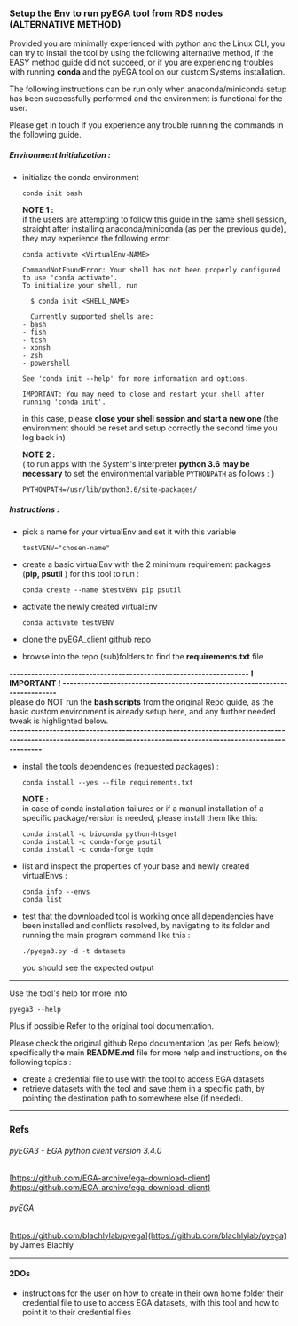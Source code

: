 ### Setup the Env to run pyEGA tool from RDS nodes (ALTERNATIVE METHOD)

Provided you are minimally experienced with python and the Linux CLI, you can try to install the tool by using the following alternative method, if the EASY method guide did not succeed, or if you are experiencing troubles with running **conda** and the pyEGA tool on our custom Systems installation.


The following instructions can be run only when anaconda/miniconda setup has been successfully performed and the environment is functional for the user.

Please get in touch if you experience any trouble running the commands in the following guide.

##### Environment Initialization :  

- initialize the conda environment

  `conda init bash`

  **NOTE 1 :**  
  if the users are attempting to follow this guide in the same shell session, straight after installing anaconda/miniconda (as per the previous guide), they may experience the following error:

  ```
  conda activate <VirtualEnv-NAME>

  CommandNotFoundError: Your shell has not been properly configured to use 'conda activate'.
  To initialize your shell, run

    $ conda init <SHELL_NAME>

    Currently supported shells are:
  - bash
  - fish
  - tcsh
  - xonsh
  - zsh
  - powershell

  See 'conda init --help' for more information and options.

  IMPORTANT: You may need to close and restart your shell after running 'conda init'.
  ```

  in this case, please **close your shell session and start a new one** (the environment should be reset and setup correctly the second time you log back in)

  **NOTE 2 :**  
  ( to run apps with the System's interpreter **python 3.6** **may be necessary** to set the environmental variable `PYTHONPATH` as follows : )

  `PYTHONPATH=/usr/lib/python3.6/site-packages/`

##### Instructions :

- pick a name for your virtualEnv and set it with this variable  

  `testVENV="chosen-name"`  

- create a basic virtualEnv with the 2 minimum requirement packages (**pip, psutil** ) for this tool to run :  

  `conda create --name $testVENV pip psutil`  

- activate the newly created virtualEnv  

  `conda activate testVENV`  

- clone the pyEGA_client github repo

- browse into the repo (sub)folders to find the **requirements.txt** file  


**------------------------------------------------------------------ ! IMPORTANT ! ---------------------------------------------------------------------------**  
please do NOT run the **bash scripts** from the original Repo guide, as the basic custom environment is already setup here, and any further needed tweak is highlighted below.   
**-----------------------------------------------------------------------------------------------------------------------------------------------------------------**  

- install the tools dependencies (requested packages) :

  `conda install --yes --file requirements.txt`  

  **NOTE :**  
  in case of conda installation failures or if a manual installation of a specific package/version is needed, please install them like this:   

  ```
  conda install -c bioconda python-htsget
  conda install -c conda-forge psutil
  conda install -c conda-forge tqdm
  ```

- list and inspect the properties of your base and newly created virtualEnvs :  

  `conda info --envs`  
  `conda list`  

- test that the downloaded tool is working once all dependencies have been installed and conflicts resolved, by navigating to its folder and running the main program command like this :

  `./pyega3.py -d -t datasets`

  you should see the expected output

---

Use the tool's help for more info  

`pyega3 --help`

Plus if possible Refer to the original tool documentation.

Please check the original github Repo documentation (as per Refs below); specifically the main **README.md** file for more help and instructions, on the following topics :

- create a credential file to use with the tool to access EGA datasets
- retrieve datasets with the tool and save them in a specific path, by pointing the destination path to somewhere else (if needed).

---

### Refs

###### pyEGA3 - EGA python client version 3.4.0
[https://github.com/EGA-archive/ega-download-client](https://github.com/EGA-archive/ega-download-client)  
###### pyEGA   
[https://github.com/blachlylab/pyega](https://github.com/blachlylab/pyega) by James Blachly

---

#### 2DOs

- instructions for the user on how to create in their own home folder their credential file to use to access EGA datasets, with this tool and how to point it to their credential files
